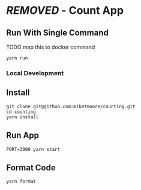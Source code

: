 # ***REMOVED*** - Count App

## Run With Single Command

TODO map this to docker command

```
yarn run
```

### Local Development

## Install

```
git clone git@github.com:miketmoore/counting.git
cd counting
yarn install
```

## Run App

```
PORT=3000 yarn start
```

## Format Code

```
yarn format
```
